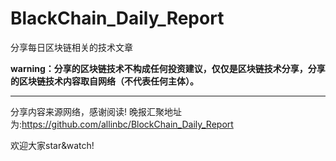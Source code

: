 
# BlackChain_Daily_Report
分享每日区块链相关的技术文章


**warning：分享的区块链技术不构成任何投资建议，仅仅是区块链技术分享，分享的区块链技术内容取自网络（不代表任何主体）。**

-------------------------------------------------------
分享内容来源网络，感谢阅读! 晚报汇聚地址为:https://github.com/allinbc/BlockChain_Daily_Report 

欢迎大家star&watch! 

